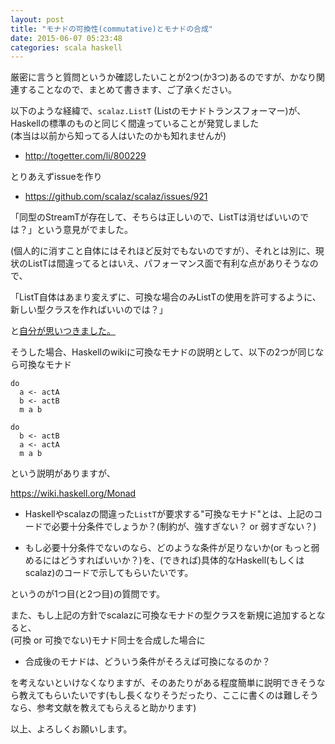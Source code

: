 ```yaml
---
layout: post
title: "モナドの可換性(commutative)とモナドの合成"
date: 2015-06-07 05:23:48
categories: scala haskell
---
```

<p>厳密に言うと質問というか確認したいことが2つ(か3つ)あるのですが、かなり関連することなので、まとめて書きます、ご了承ください。</p>

<p>以下のような経緯で、<code>scalaz.ListT</code> (Listのモナドトランスフォーマー)が、Haskellの標準のものと同じく間違っていることが発覚しました<br>
(本当は以前から知ってる人はいたのかも知れませんが)</p>

<ul>
<li><a href="http://togetter.com/li/800229">http://togetter.com/li/800229</a></li>
</ul>

<p>とりあえずissueを作り</p>

<ul>
<li><a href="https://github.com/scalaz/scalaz/issues/921">https://github.com/scalaz/scalaz/issues/921</a></li>
</ul>

<p>「同型のStreamTが存在して、そちらは正しいので、ListTは消せばいいのでは？」という意見がでました。</p>

<p>(個人的に消すこと自体にはそれほど反対でもないのですが）、それとは別に、現状のListTは間違ってるとはいえ、パフォーマンス面で有利な点がありそうなので、</p>

<p>「ListT自体はあまり変えずに、可換な場合のみListTの使用を許可するように、新しい型クラスを作ればいいのでは？」</p>

<p>と<a href="https://github.com/scalaz/scalaz/compare/scalaz:9a99616...xuwei-k:23cb0ef">自分が思いつきました。</a></p>

<p>そうした場合、Haskellのwikiに可換なモナドの説明として、以下の2つが同じなら可換なモナド</p>

<pre><code>do
  a &lt;- actA
  b &lt;- actB
  m a b

do
  b &lt;- actB
  a &lt;- actA
  m a b
</code></pre>

<p>という説明がありますが、</p>

<p><a href="https://wiki.haskell.org/Monad">https://wiki.haskell.org/Monad</a></p>

<ul>
<li><p>Haskellやscalazの間違った<code>ListT</code>が要求する"可換なモナド"とは、上記のコードで必要十分条件でしょうか？(制約が、強すぎない？ or 弱すぎない？)</p></li>
<li><p>もし必要十分条件でないのなら、どのような条件が足りないか(or もっと弱めるにはどうすればいいか？)を、(できれば)具体的なHaskell(もしくはscalaz)のコードで示してもらいたいです。</p></li>
</ul>

<p>というのが1つ目(と2つ目)の質問です。</p>

<p>また、もし上記の方針でscalazに可換なモナドの型クラスを新規に追加するとなると、<br>
(可換 or 可換でない)モナド同士を合成した場合に</p>

<ul>
<li>合成後のモナドは、どういう条件がそろえば可換になるのか？</li>
</ul>

<p>を考えないといけなくなりますが、そのあたりがある程度簡単に説明できそうなら教えてもらいたいです(もし長くなりそうだったり、ここに書くのは難しそうなら、参考文献を教えてもらえると助かります)</p>

<p>以上、よろしくお願いします。</p>
